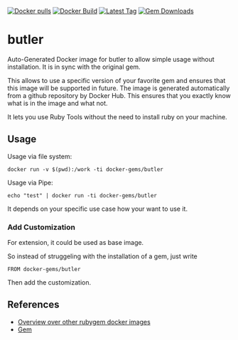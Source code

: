 [![Docker pulls](https://img.shields.io/docker/pulls/rubygem/butler.svg)](https://hub.docker.com/r/rubygem/butler/)
[![Docker Build](https://img.shields.io/docker/automated/rubygem/butler.svg)](https://hub.docker.com/r/rubygem/butler/)
[![Latest Tag](https://img.shields.io/github/tag/docker-rubygem/butler.svg)](https://hub.docker.com/r/rubygem/butler/)
[![Gem Downloads](https://img.shields.io/gem/dt/butler.svg)](https://rubygems.org/gems/butler/)
# butler

Auto-Generated Docker image for butler to allow simple usage without installation.
It is in sync with the original gem.

This allows to use a specific version of your favorite gem and ensures that this image will be supported in future.
The image is generated automatically from a github repository by Docker Hub.
This ensures that you exactly know what is in the image and what not.

It lets you use Ruby Tools without the need to install ruby on your machine.

## Usage

Usage via file system:

`docker run -v $(pwd):/work -ti docker-gems/butler`

Usage via Pipe:

`echo "test" | docker run -ti docker-gems/butler`

It depends on your specific use case how your want to use it.

### Add Customization

For extension, it could be used as base image.

So instead of struggeling with the installation of a gem, just write

`FROM docker-gems/butler`

Then add the customization.

## References

 - [Overview over other rubygem docker images](https://github.com/thinkbot/docker-rubygem)
 - [Gem](https://rubygems.org/gems/butler/)
